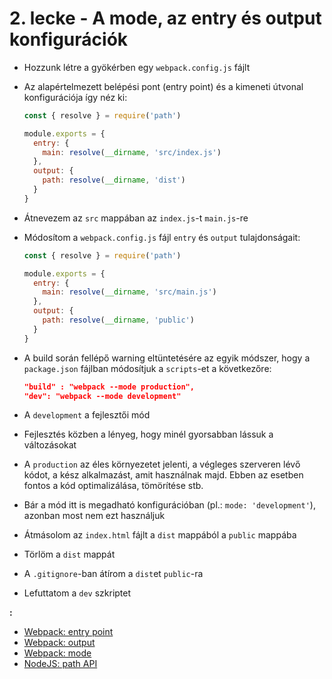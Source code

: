 # 2. lecke - A mode, az entry és output konfigurációk  
- Hozzunk létre a gyökérben egy `webpack.config.js` fájlt
- Az alapértelmezett belépési pont (entry point) és a kimeneti útvonal konfigurációja így néz ki:
  
  ```javascript
  const { resolve } = require('path')

  module.exports = {
    entry: {
      main: resolve(__dirname, 'src/index.js')
    },
    output: {
      path: resolve(__dirname, 'dist')
    }
  }
  ```

- Átnevezem az `src` mappában az `index.js`-t `main.js`-re
- Módosítom a `webpack.config.js` fájl `entry` és `output` tulajdonságait:
  
  ```javascript
  const { resolve } = require('path')

  module.exports = {
    entry: {
      main: resolve(__dirname, 'src/main.js')
    },
    output: {
      path: resolve(__dirname, 'public')
    }
  }
  ```

- A build során fellépő warning eltüntetésére az egyik módszer, hogy a `package.json` fájlban módosítjuk a `scripts`-et a következőre:

  ```json
  "build" : "webpack --mode production",
  "dev": "webpack --mode development"
  ```

- A `development` a fejlesztői mód
- Fejlesztés közben a lényeg, hogy minél gyorsabban lássuk a változásokat
- A `production` az éles környezetet jelenti, a végleges szerveren lévő kódot, a kész alkalmazást, amit használnak majd. Ebben az esetben fontos a kód optimalizálása, tömörítése stb.  
- Bár a mód itt is megadható konfigurációban (pl.: `mode: 'development'`), azonban most nem ezt használjuk
- Átmásolom az `index.html` fájlt a `dist` mappából a `public` mappába
- Törlöm a `dist` mappát
- A `.gitignore`-ban átírom a `dist`et `public`-ra
- Lefuttatom a `dev` szkriptet


**:**   
- [Webpack: entry point](https://webpack.js.org/concepts/entry-points/#root)
- [Webpack: output](https://webpack.js.org/concepts/output/#root)
- [Webpack: mode](https://webpack.js.org/configuration/mode/#root)
- [NodeJS: path API](https://nodejs.org/api/path.html)